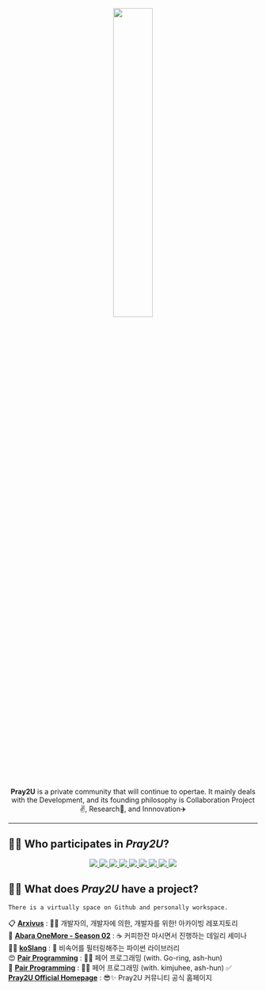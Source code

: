 <div align="center">
  <img width=40% src="https://user-images.githubusercontent.com/32566767/210431752-cc22ef68-088e-4ded-a950-c40c7b91216c.png"/>
  <p><b>Pray2U</b> is a private community that will continue to opertae.&nbspIt mainly deals with the Development, and its founding philosophy is Collaboration Project✌️, Research📑, and Innnovation✈️</p>
</div>

---    
## 🙋‍♂️ Who participates in *Pray2U*?  

<div align="center">
    <a href="https://github.com/ash-hun" align="center">
      <img src=https://img.shields.io/badge/Ash_hun-000000?style=flat-square/>
    </a>
    <a href="https://github.com/MinsungKimDev" align="center">
      <img src=https://img.shields.io/badge/MinsungKimDev-7b00bd?style=flat-square/>
    </a>
    <a href="https://github.com/HS980924" align="center">
      <img src=https://img.shields.io/badge/HS980924-5e5858?style=flat-square/>
    </a>
    <a href="https://github.com/chaeha617" align="center">
      <img src=https://img.shields.io/badge/chaeha617-e67c7c?style=flat-square/>
    </a>
    <a href="https://github.com/Yurile72" align="center">
      <img src=https://img.shields.io/badge/Yurile72-ededed?style=flat-square/>
    </a>
    <a href="https://github.com/go-ring" align="center">
      <img src=https://img.shields.io/badge/goring-7dd600?style=flat-square/>
    </a>
    <a href="https://github.com/kimju-hee" align="center">
      <img src=https://img.shields.io/badge/kimjuhee-ed61e6?style=flat-square/>
    </a>
    <a href="https://github.com/Dongbok-Lee" align="center">
      <img src=https://img.shields.io/badge/Dongbok_Lee-a18b5a?style=flat-square/>
    </a>
    <a href="https://github.com/limjongheok" align="center">
      <img src=https://img.shields.io/badge/limjongheok-3f46d1?style=flat-square/>
    </a>
</div>

## 👩‍💻 What does *Pray2U* have a project?
`There is a virtually space on Github and personally workspace.`

📋 [**Arxivus**](https://github.com/Pray2U/Arxivus) : 👩‍💻 개발자의, 개발자에 의한, 개발자를 위한! 아카이빙 레포지토리  
🌈 [**Abara OneMore - Season 02**](https://github.com/Pray2U/AbaraOneMore) : ☕ 커피한잔 마시면서 진행하는 데일리 세미나  
👩‍💻 [**koSlang**](https://github.com/Pray2U/koSlang) : 🧉 비속어를 필터링해주는 파이썬 라이브러리  
😍 [**Pair Programming**](https://github.com/Pray2U/Pair2goring-ashhun) : 🐱‍🚀 페어 프로그래밍 (with. Go-ring, ash-hun)   
🥰 [**Pair Programming**](https://github.com/Pray2U/Pair2kimjuhee-ashhun) : 🐔🔥 페어 프로그래밍 (with. kimjuhee, ash-hun)
✅ [**Pray2U Official Homepage**](https://github.com/Pray2U/Pray2U_Homepage) : 😎✨ Pray2U 커뮤니티 공식 홈페이지  

